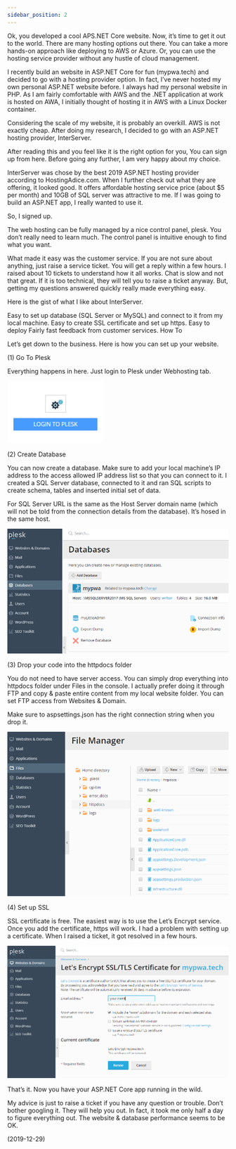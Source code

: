 ```yaml
---
sidebar_position: 2
---
```


Ok, you developed a cool APS.NET Core website. Now, it’s time to get it out to the world. There are many hosting options out there. You can take a more hands-on approach like deploying to AWS or Azure. Or, you can use the hosting service provider without any hustle of cloud management.

I recently build an website in ASP.NET Core for fun (mypwa.tech) and decided to go with a hosting provider option. In fact, I’ve never hosted my own personal ASP.NET website before. I always had my personal website in PHP. As I am fairly comfortable with AWS and the .NET application at work is hosted on AWA, I initially thought of hosting it in AWS with a Linux Docker container.

Considering the scale of my website, it is probably an overkill. AWS is not exactly cheap. After doing my research, I decided to go with an ASP.NET hosting provider, InterServer.

After reading this and you feel like it is the right option for you, You can sign up from here. Before going any further, I am very happy about my choice.

InterServer was chose by the best 2019 ASP.NET hosting provider according to HostingAdice.com. When I further check out what they are offering, it looked good. It offers affordable hosting service price (about $5 per month) and 10GB of SQL server was attractive to me. If I was going to build an ASP.NET app, I really wanted to use it.

So, I signed up.

The web hosting can be fully managed by a nice control panel, plesk. You don’t really need to learn much. The control panel is intuitive enough to find what you want.

What made it easy was the customer service. If you are not sure about anything, just raise a service ticket. You will get a reply within a few hours. I raised about 10 tickets to understand how it all works. Chat is slow and not that great. If it is too technical, they will tell you to raise a ticket anyway. But, getting my questions answered quickly really made everything easy.

Here is the gist of what I like about InterServer.

Easy to set up database (SQL Server or MySQL) and connect to it from my local machine.
Easy to create SSL certificate and set up https.
Easy to deploy
Fairly fast feedback from customer services.
How To

Let’s get down to the business. Here is how you can set up your website.

(1) Go To Plesk

Everything happens in here. Just login to Plesk under Webhosting tab.

![img](./img/2/img-1.webp)

(2) Create Database

You can now create a database. Make sure to add your local machine’s IP address to the access allowed IP address list so that you can connect to it. I created a SQL Server database, connected to it and ran SQL scripts to create schema, tables and inserted initial set of data.

For SQL Server URL is the same as the Host Server domain name (which will not be told from the connection details from the database). It’s hosed in the same host.

![img](./img/2/img-2.webp)

(3) Drop your code into the httpdocs folder

You do not need to have server access. You can simply drop everything into httpdocs folder under Files in the console. I actually prefer doing it through FTP and copy & paste entire content from my local website folder. You can set FTP access from Websites & Domain.

Make sure to aspsettings.json has the right connection string when you drop it.

![img](./img/2/img-3.webp)

(4) Set up SSL

SSL certificate is free. The easiest way is to use the Let’s Encrypt service. Once you add the certificate, https will work. I had a problem with setting up a certificate. When I raised a ticket, it got resolved in a few hours.

![img](./img/2/img-4.webp)

That’s it. Now you have your ASP.NET Core app running in the wild.

My advice is just to raise a ticket if you have any question or trouble. Don’t bother googling it. They will help you out. In fact, it took me only half a day to figure everything out. The website & database performance seems to be OK.

(2019-12-29)
